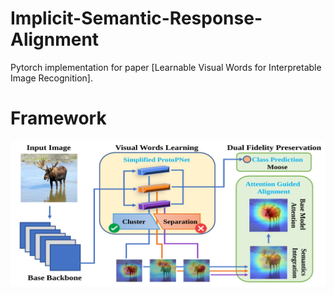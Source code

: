 # Implicit-Semantic-Response-Alignment
Pytorch implementation for paper [Learnable Visual Words for Interpretable Image Recognition].

# Framework
![Alt text](framework.png?raw=true "Title")
